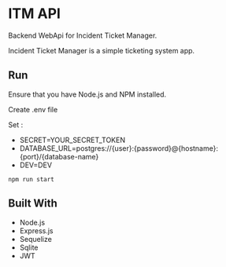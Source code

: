 # ITM API

Backend WebApi for Incident Ticket Manager.

Incident Ticket Manager is a simple ticketing system app.

## Run

Ensure that you have Node.js and NPM installed.

Create .env file

Set : 
- SECRET=YOUR_SECRET_TOKEN
- DATABASE_URL=postgres://{user}:{password}@{hostname}:{port}/{database-name}
- DEV=DEV

```
npm run start
```

## Built With

- Node.js
- Express.js
- Sequelize
- Sqlite
- JWT
